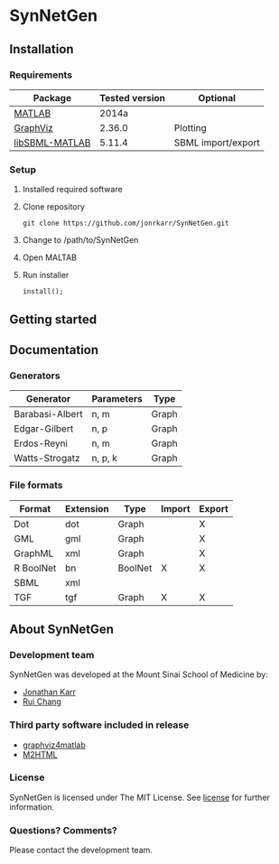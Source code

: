 # SynNetGen

## Installation

### Requirements

Package                                            | Tested version | Optional
-------------------------------------------------- | -------------- | ------------------
[MATLAB](http://www.mathworks.com/products/matlab) | 2014a          | 
[GraphViz](http://graphviz.org)                    | 2.36.0         | Plotting
[libSBML-MATLAB](http://sbml.org/Software/libSBML) | 5.11.4         | SBML import/export

### Setup
1. Installed required software
2. Clone repository

    ```
    git clone https://github.com/jonrkarr/SynNetGen.git
    ```
3. Change to /path/to/SynNetGen
4. Open MALTAB
5. Run installer

    ```
    install();
    ```
    
## Getting started

## Documentation

### Generators
Generator       | Parameters | Type 
--------------- | ---------- | -----
Barabasi-Albert | n, m       | Graph
Edgar-Gilbert   | n, p       | Graph
Erdos-Reyni     | n, m       | Graph
Watts-Strogatz  | n, p, k    | Graph

### File formats
Format    | Extension | Type    | Import | Export
-------   | --------- | ------- | ------ | ------ 
Dot       | dot       | Graph   |        | X 
GML       | gml       | Graph   |        | X 
GraphML   | xml       | Graph   |        | X 
R BoolNet | bn        | BoolNet | X      | X
SBML      | xml       |         |        |
TGF       | tgf       | Graph   | X      | X 

## About SynNetGen

### Development team
SynNetGen was developed at the Mount Sinai School of Medicine by:
* [Jonathan Karr](http://research.mssm.edu/karr)
* [Rui Chang](http://research.mssm.edu/changlab)

### Third party software included in release
* [graphviz4matlab](https://github.com/graphviz4matlab/graphviz4matlab)
* [M2HTML](http://www.artefact.tk/software/matlab/m2html)

### License
SynNetGen is licensed under The MIT License. See [license](LICENSE) for further information.

### Questions? Comments?
Please contact the development team.
